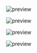 

![preview](https://imagizer.imageshack.com/img923/6141/XXyabD.jpg)

![preview](https://imagizer.imageshack.com/img922/8571/TCxmVD.jpg)

![preview](https://imagizer.imageshack.com/img924/3499/mHIOdx.jpg)

![preview](https://imagizer.imageshack.com/img922/1220/7i1jyv.jpg)
